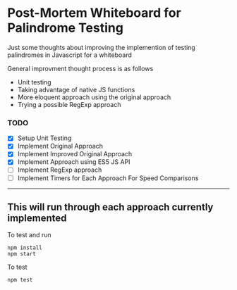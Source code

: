 # Post-Mortem Whiteboard for Palindrome Testing

Just some thoughts about improving the implemention of testing palindromes in Javascript for a whiteboard

General improvment thought process is as follows
* Unit testing
* Taking advantage of native JS functions
* More eloquent approach using the original approach
* Trying a possible RegExp approach

### TODO

- [x] Setup Unit Testing
- [x] Implement Original Approach
- [x] Implement Improved Original Approach
- [x] Implement Approach using ES5 JS API
- [ ] Implement RegExp approach
- [ ] Implement Timers for Each Approach For Speed Comparisons

---

## This will run through each approach currently implemented

To test and run
```
npm install
npm start
```

To test
```
npm test
```




